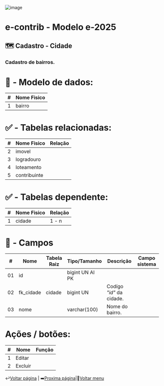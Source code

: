 ![image](https://github.com/user-attachments/assets/04662de1-1516-48d7-bb8c-50b38989e58b)
# e-contrib - Modelo e-2025 
## 🗺️ Cadastro - Cidade
### Cadastro de bairros.

# 🎲 - Modelo de dados:
 **\#**  |**Nome Fisico**               |
---------|------------------------------|
1        | bairro                       |

#
#   ✅ - Tabelas relacionadas:
 **\#**  |**Nome Fisico**               |   **Relação** |
---------|------------------------------|---------------|      
2        | imovel                       |               |
3        | logradouro                   |               |
4        | loteamento                   |               |
5        | contribuinte                 |               |

#   ✅ - Tabelas dependente:
 **\#**  |**Nome Fisico**               |   **Relação** |
---------|------------------------------|---------------| 
1        | cidade                       |     1 - n     |

#
# 🔢 - Campos
 **\#**  | **Nome**                     | **Tabela Raiz**         | **Tipo/Tamanho**        | **Descrição**                                                                        | **Campo sistema**                      |
---------|------------------------------|-------------------------|-------------------------|--------------------------------------------------------------------------------------|----------------------------------------|
01       | id                           |                         | bigint UN AI PK         |                                                                                      |                                        |
02       | fk_cidade                    | cidade                  | bigint UN               | Codígo *"id"* da cidade.                                                             |                                        |
03       | nome                         |                         | varchar(100)            | Nome do bairro.                                                                      |                                        |


# Ações / botões:
 **\#**  |**Nome**                      |   **Função**  |
---------|------------------------------|---------------|
1        | Editar                       |               |
2        | Excluir                      |               |

↩️[Voltar página](https://github.com/VenturaCerqueira/Documento_gestao_tributaria/blob/main/Cadastro/12%20-%20veiculo.md) | ➡️[Proxima página](https://github.com/VenturaCerqueira/Documento_gestao_tributaria/blob/main/Cadastro/14%20-%20tipo_movimentacao.md)|🔢[Voltar menu](https://github.com/VenturaCerqueira/Documento_gestao_tributaria) 
